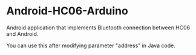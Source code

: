 # Android-HC06-Arduino
Android application that implements Bluetooth connection between HC06 and Android.

You can use this after modifying parameter "address" in Java code.
